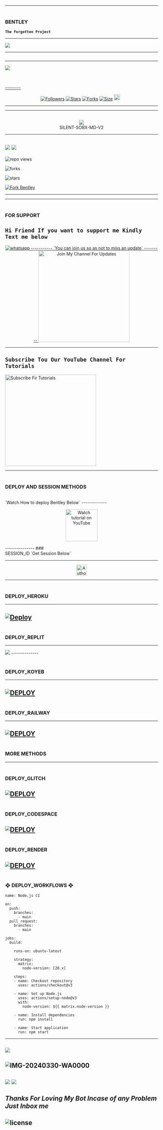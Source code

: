 ---------

### <br>  BENTLEY 
 **`The Forgotten Project `** 

----------

<a><img src='https://i.imgur.com/LyHic3i.gif'/></a>

-------

 <p align="center">
  <a href="#"><img src="http://readme-typing-svg.herokuapp.com?color=00010G&center=true&vCenter=true&multiline=false&lines=`Bentley+By+Marisel`" alt="">

------------

<img align="center" height="auto"
src="https://cardivo.vercel.app/api?name=BENTLEY &description=THE%20FORGOTEN%20PEOJECT%20&image=https://i.imgur.com/9HSoYEI.jpegv=4&backgroundColor=%23ecf0f1&github=Betingrich&pattern=leaf&colorPattern=%23eaeaea"/>

<br>
<br>
--------
<p align="center">
<a href="https://github.com/betingrich/"><img title="Followers" src="https://img.shields.io/github/followers/betingrich?color=blue&style=flat-square"></a>
<a href="https://github.com/betingrich/Bentley/stargazers/"><img title="Stars" src="https://img.shields.io/github/stars/betingrich3/Bentley?color=blue&style=flat-square"></a>
<a href="https://github.com/betingrich3/Bentley/network/members"><img title="Forks" src="https://img.shields.io/github/forks/betingrich3/Bentley?color=blue&style=flat-square"></a>
<a href="https://github.com/betingrich3/Bentley/"><img title="Size" src="https://img.shields.io/github/repo-size/betingrich3/Bentley?style=flat-square&color=blue"></a>
<a href="https://github.com/betingrich3/Bentley/graphs/commit-activity"><img height="20" src="https://img.shields.io/badge/Maintained%3F-yes-green.svg"></a>&nbsp;&nbsp;
</p>
<p align='center'>
</p>

-----------
----------

<div align="center"><br> <img src="https://profile-counter.glitch.me/betingrich3/count.svg" /><br>SILENT-SOBX-MD-V2</div>

------------

<a><img src='https://i.imgur.com/LyHic3i.gif'/></a>
<a><img src='https://i.imgur.com/LyHic3i.gif'/></a>
----------------

![repo views](https://hits.seeyoufarm.com/api/count/incr/badge.svg?url=https%3A%2F%2Fgithub.com%2Fbetingrich3%2FBentley&count_bg=%2379C83D&title_bg=%23555555&icon=gitpod.svg&icon_color=%23E7E7E7&title=Views&edge_flat=false)


![forks](https://img.shields.io/github/forks/betingrich3/Bentley?label=Forks&style=social)


![stars](https://img.shields.io/github/stars/betingrich3/Bentley?style=social)


[![Fork Bentley](https://img.shields.io/badge/Fork%20-Bentley-white)](https://github.com/netingrich3/Bentley/fork)

---------------

</a>
</p>

-----------------

### <br> FOR SUPPORT
**`Hi Friend If you want to support me Kindly Text me below`**
-------
<p align="center">
  <a href="https://wa.me/+254740007567?text=*Hello+Marisel-+I+Need+Help*" target="_blank">
    <img alt="whatsapp" src="https://img.shields.io/badge/ Whatsapp -25D366?style=for-the-badge&logo=whatsapp&logoColor=white" />
-----------    
`You can join us so as not to miss an update`
---------
<a href="https://whatsapp.com/channel/0029Vajvy2kEwEjwAKP4SI0x"><img src="https://img.shields.io/badge/%F0%9F%8E%89%20Join%20ᴏᴜʀ%20Our%20Channel-pink" alt=" Join My Channel For Updates" width="300"></a>

-----------
`Subscribe Tou Our YouTube Channel For Tutorials`
----------

<a href="https://youtube.com/@wemacomic?"><img src="https://img.shields.io/badge/%F0%9F%8E%89%20Subscribe%20To%20Youtube%20Channel-blue" alt="Subscribe Fir Tutorials " width="300"></a>

--------------
### <br> DEPLOY AND SESSION METHODS
<br>
`Watch How to deploy Bentley Below`
-------------

<p align="center">
   <a href="https://youtu.be/@wemacomic"><img src="https://i.ibb.co/71mYRh4/116-1161192-podcast-subscribe-listen-button-youtube-sign-hd-png.png" alt="Watch tutorial on YouTube" border="0"  width="105">
    </a>
</p>
---------------
### <br>    SESSION_ID 
`Get Session Below`

----------

<p align="center">
<a href="https://bentley-408f8a19e3c5.herokuapp.com/"><img height= "35" title="Author" src="https://img.shields.io/badge/GET SESSION ID:-babypink?style=for-the-badge&logo=bentley"></a>
<p/>

----------
 
### <br>   DEPLOY_HEROKU 
------------ 
[![Deploy](https://www.herokucdn.com/deploy/button.svg)](https://dashboard.heroku.com/new-app?template=https://github.com/betingrich3/Bentley)
----------

### <br>    DEPLOY_REPLIT 
-------------
<p align="left"><a href="https://repl.it/github/betingrich3/Bentley"> <img src='https://img.shields.io/badge/-REPLIT-orange?style=for-the-badge&logo=bentley&logoColor=white'/></a>
--------------

### <br>   DEPLOY_KOYEB
---------

<a href='https://app.koyeb.com/auth/signin' target="_blank"><img alt='DEPLOY' src='https://img.shields.io/badge/-KOYEB-blue?style=for-the-badge&logo=koyeb&logoColor=white'/></a>
------------

### <br>  DEPLOY_RAILWAY 

--------
<a href='https://railway.app/new' target="_blank"><img alt='DEPLOY' src='https://img.shields.io/badge/RAILWAY-h?color=black&style=for-the-badge&logo=railway'/></a></p>
---------------

### <br> MORE  METHODS 

--------
### <br>   DEPLOY_GLITCH

<a href='https://glitch.com/signup' target="_blank"><img alt='DEPLOY' src='https://img.shields.io/badge/GLITCH-h?color=pink&style=for-the-badge&logo=glitch'/></a></p>
--------
### <br>   DEPLOY_CODESPACE 

<a href='https://github.com/codespaces/new' target="_blank"><img alt='DEPLOY' src='https://img.shields.io/badge/CODESPACE-h?color=navy&style=for-the-badge&logo=visualstudiocode'/></a></p>
--------
### <br>   DEPLOY_RENDER 

<a href='https://dashboard.render.com' target="_blank"><img alt='DEPLOY' src='https://img.shields.io/badge/RENDER-h?color=maroon&style=for-the-badge&logo=render'/></a></p>
-----------

### <br>   ❖ DEPLOY_WORKFLOWS ❖
```
name: Node.js CI

on:
  push:
    branches:
      - main
  pull_request:
    branches:
      - main

jobs:
  build:

    runs-on: ubuntu-latest

    strategy:
      matrix:
        node-version: [20.x]

    steps:
    - name: Checkout repository
      uses: actions/checkout@v3

    - name: Set up Node.js
      uses: actions/setup-node@v3
      with:
        node-version: ${{ matrix.node-version }}

    - name: Install dependencies
      run: npm install

    - name: Start application
      run: npm start
```

-----------

<a><img src='https://i.imgur.com/LyHic3i.gif'/></a>
---------
![IMG-20240330-WA0000](https://github.com/user-attachments/assets/62d3bffd-d1ec-4cb9-a5b1-28b745b90a90)
-------------------
<a><img src='https://i.imgur.com/LyHic3i.gif'/></a>
<a><img src='https://i.imgur.com/LyHic3i.gif'/></a>
-----------
***Thanks For Loving My Bot Incase of any Problem Just Inbox me***
------------
![license](https://img.shields.io/github/license/betingrich3/Bentley?color=green&label=License&style=plastic)
----------
